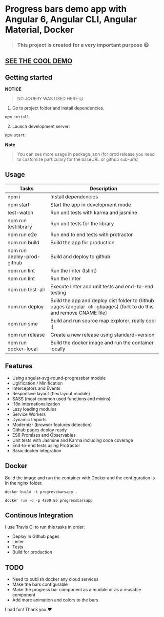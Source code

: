 # Progress bars demo app with Angular 6, Angular CLI, Angular Material, Docker

> ### This project is created for a very important purpose :smiley:

## [SEE THE COOL DEMO](https://frxception.github.io/progress-bar-demo-app/)

## Getting started

**NOTICE**

> NO JQUERY WAS USED HERE :smiley:

1. Go to project folder and install dependencies.
 ```bash
 npm install
 ```

2. Launch development server:
 ```bash
 npm start
 ```



**Note**

> You can see more usage in package.json (for prod release you need to customize particulary for the baseURL or github sub-urls)

## Usage

Tasks                    | Description
-------------------------|---------------------------------------------------------------------------------------
npm i                    | Install dependencies
npm start                | Start the app in development mode
test-watch             | Run unit tests with karma and jasmine
npm run test:library     | Run unit tests for the library
npm run e2e              | Run end to end tests with protractor
npm run build            | Build the app for production
npm run deploy-prod-github   | Build and deploy to github
npm run lint             | Run the linter (tslint)
npm run lint    | Run the linter
npm run test-all               | Execute linter and unit tests and end-to-end testing
npm run deploy           | Build the app and deploy dist folder to Github pages (angular-cli-ghpages) (fork to do this and remove CNAME file)
npm run sme              | Build and run source map explorer, really cool :)
npm run release          | Create a new release using standard-version
npm run docker-local         | Build the docker image and run the container locally

## Features

* Using angular-svg-round-progressbar module
* Uglification / Minification
* Interceptors and Events 
* Responsive layout (flex layout module)
* SASS (most common used functions and mixins)
* I18n Internationalization
* Lazy loading modules
* Service Workers
* Dynamic Imports
* Modernizr (browser features detection)
* Github pages deploy ready
* ES6 Promises and Observables
* Unit tests with Jasmine and Karma including code coverage
* End-to-end tests using Protractor
* Basic docker integration

## Docker

Build the image and run the container with Docker and the configuration is in the nginx folder.

`docker build -t progressbarsapp .`

`docker run -d -p 4200:80 progressbarsapp`


## Continous Integration

I use Travis CI to run this tasks in order:
* Deploy in Github pages
* Linter
* Tests
* Build for production


## TODO
* Need to publish docker any cloud services
* Make the bars configurable
* Make the progress bar component as a module or as a reusable component
* Add more animation and colors to the bars

I had fun! Thank you :heart: